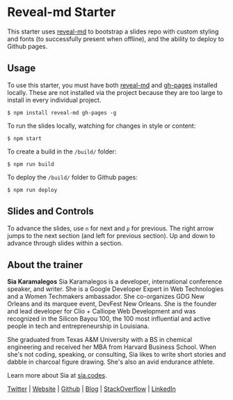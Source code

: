 # Reveal-md Starter

This starter uses [reveal-md](https://github.com/webpro/reveal-md) to bootstrap a slides repo with custom styling and fonts (to successfully present when offline), and the ability to deploy to Github pages.

## Usage

To use this starter, you must have both [reveal-md](https://github.com/webpro/reveal-md) and [gh-pages](https://github.com/tschaub/gh-pages) installed locally. These are not installed via the project because they are too large to install in every individual project.

```
$ npm install reveal-md gh-pages -g
```

To run the slides locally, watching for changes in style or content:

```
$ npm start
```

To create a build in the `/build/` folder:

```
$ npm run build
```

To deploy the `/build/` folder to Github pages:

```
$ npm run deploy
```

## Slides and Controls

To advance the slides, use `n` for next and `p` for previous. The right arrow jumps to the next section (and left for previous section). Up and down to advance through slides within a section.

## About the trainer

**Sia Karamalegos** Sia Karamalegos is a developer, international conference speaker, and writer. She is a Google Developer Expert in Web Technologies and a Women Techmakers ambassador. She co-organizes GDG New Orleans and its marquee event, DevFest New Orleans. She is the founder and lead developer for Clio + Calliope Web Development and was recognized in the Silicon Bayou 100, the 100 most influential and active people in tech and entrepreneurship in Louisiana.

She graduated from Texas A&M University with a BS in chemical engineering and received her MBA from Harvard Business School. When she's not coding, speaking, or consulting, Sia likes to write short stories and dabble in charcoal figure drawing. She's also an avid endurance athlete.

Learn more about Sia at [sia.codes](https://sia.codes/).

[Twitter](https://twitter.com/thegreengreek) | [Website](https://siakaramalegos.github.io/) | [Github](https://github.com/siakaramalegos) | [Blog](https://medium.com/@thegreengreek) | [StackOverflow](https://stackoverflow.com/users/5049215/sia?tab=profile) | [LinkedIn](https://www.linkedin.com/in/karamalegos)
